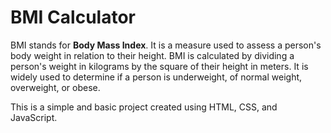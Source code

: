 # BMI Calculator

BMI stands for **Body Mass Index**. It is a measure used to assess a person's body weight in relation to their height. BMI is calculated by dividing a person's weight in kilograms by the square of their height in meters. It is widely used to determine if a person is underweight, of normal weight, overweight, or obese.

This is a simple and basic project created using HTML, CSS, and JavaScript.
